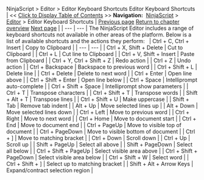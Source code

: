 ﻿
NinjaScript > Editor > Editor Keyboard Shortcuts
Editor Keyboard Shortcuts
| << [Click to Display Table of Contents](editor_keyboard_shortcuts.md) >> **Navigation:**     [NinjaScript](ninjascript-1.md) > [Editor](editor-1.md) > Editor Keyboard Shortcuts | [Previous page](visual_studio_debugging-1.md) [Return to chapter overview](editor-1.md) [Next page](educational_resources-1.md) |
| --- | --- |
The NinjaScript Editor includes a range of keyboard shortcuts not available in other areas of the platform. Below is a list of available shortcuts and the actions they perform:
 
| Ctrl + C, Ctrl + Insert | Copy to Clipboard |
| --- | --- |
| Ctrl + X, Shift + Delete | Cut to Clipboard |
| Ctrl + L | Cut line to Clipboard |
| Ctrl + V, Shift + Insert | Paste from Clipboard |
| Ctrl + Y, Ctrl + Shift + Z | Redo action |
| Ctrl + Z | Undo action |
| Ctrl + Backspace | Backspace to previous word |
| Ctrl + Shift + L | Delete line |
| Ctrl + Delete | Delete to next word |
| Ctrl + Enter | Open line above |
| Ctrl + Shift + Enter | Open line below |
| Ctrl + Space | Intelliprompt auto-complete |
| Ctrl + Shift + Space | Intelliprompt show parameters |
| Ctrl + T | Transpose characters |
| Ctrl + Shift + T | Transpose words |
| Shift + Alt + T | Transpose lines |
| Ctrl + Shift + U | Make uppercase |
| Shift + Tab | Remove tab indent |
| Alt + Up | Move selected lines up |
| Alt + Down | Move selected lines down |
| Ctrl + Left | Move to previous word |
| Ctrl + Right | Move to next word |
| Ctrl + Home | Move to document start |
| Ctrl + End | Move to document end |
| Ctrl + PageUp | Move to visible top of document |
| Ctrl + PageDown | Move to visible bottom of document |
| Ctrl + ] | Move to matching bracket |
| Ctrl + Down | Scroll down |
| Ctrl + Up | Scroll up |
| Shift + PageUp | Select all above |
| Shift + PageDown | Select all below |
| Ctrl + Shift + PageUp | Select visible area above |
| Ctrl + Shift + PageDown | Select visible area below |
| Ctrl + Shift + W | Select word |
| Ctrl + Shift + ] | Select up to matching bracket |
| Shift + Alt + Arrow Keys | Expand/contract selection region |


